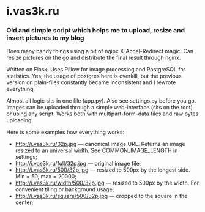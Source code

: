 # i.vas3k.ru 

### Old and simple script which helps me to upload, resize and insert pictures to my blog 

Does many handy things using a bit of nginx X-Accel-Redirect magic. Can resize pictures on the go and distribute the final result through nginx.

Written on Flask. Uses Pillow for image processing and PostgreSQL for statistics. Yes, the usage of postgres here is overkill, but the previous version on plain-files constantly became inconsistent and I rewrote everything.

Almost all logic sits in one file (app.py). Also see settings.py before you go. Images can be uploaded through a simple web-interface (sits on the root) or using any script. Works both with multipart-form-data files and raw bytes uploading.

Here is some examples how everything works:

* http://i.vas3k.ru/32p.jpg — canonical image URL. Returns an image resized to an universal width. See COMMON_IMAGE_LENGTH in settings;
* http://i.vas3k.ru/full/32p.jpg — original image file;
* http://i.vas3k.ru/500/32p.jpg — resized to 500px by the longest side. Min = 50, max = 20000;
* http://i.vas3k.ru/width/500/32p.jpg — resized to 500px by the width. For convenient tiling or background usage;
* http://i.vas3k.ru/square/500/32p.jpg — cropped to the square in the center;
